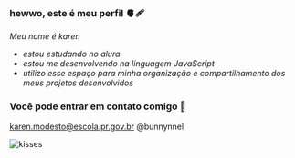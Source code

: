 ### hewwo, este é meu perfil 🫀🩹

_Meu nome é karen_

- _estou estudando no alura_
- _estou me desenvolvendo na linguagem JavaScript_
- _utilizo esse espaço para minha organização e compartilhamento dos meus projetos desenvolvidos_


### Você pode entrar em contato comigo 🐻

karen.modesto@escola.pr.gov.br
@bunnynnel


![kisses](https://media.tenor.com/_tquorGd1aYAAAAC/blackpink-kpop.gi****)
